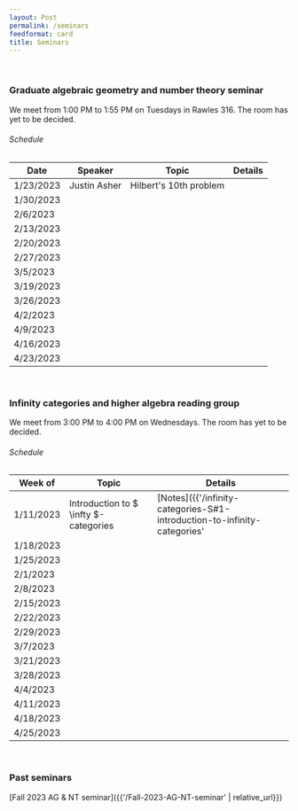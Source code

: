 ```yaml
---
layout: Post
permalink: /seminars
feedformat: card
title: Seminars
---
```




<br>

### Graduate algebraic geometry and number theory seminar

We meet from 1:00 PM to 1:55 PM on Tuesdays in Rawles 316. The room has yet to be decided.


###### Schedule

| Date | Speaker | Topic | Details |
| -------- | ---------- | -------- | ---------- |
| 1/23/2023 | Justin Asher | Hilbert's 10th problem | |
| 1/30/2023 | | | |
| 2/6/2023 | | | |
| 2/13/2023 | | | |
| 2/20/2023 | | | |
| 2/27/2023 | | | |
| 3/5/2023 | | | |
| 3/19/2023 | | | |
| 3/26/2023 | | | |
| 4/2/2023 | | | |
| 4/9/2023 | | | |
| 4/16/2023 | | | |
| 4/23/2023 | | | |




<br>

### Infinity categories and higher algebra reading group

We meet from 3:00 PM to 4:00 PM on Wednesdays. The room has yet to be decided.

###### Schedule

| Week of | Topic | Details |
| -------- | ---------- | ---------- |
| 1/11/2023 | Introduction to $ \infty $-categories | [Notes]({{'/infinity-categories-S#1-introduction-to-infinity-categories' | relative_url}}) |
| 1/18/2023 | | |
| 1/25/2023 | | |
| 2/1/2023 | | |
| 2/8/2023 | | |
| 2/15/2023 | | |
| 2/22/2023 | | |
| 2/29/2023 | | |
| 3/7/2023 | | |
| 3/21/2023 | | |
| 3/28/2023 | | |
| 4/4/2023 | | |
| 4/11/2023 | | |
| 4/18/2023 | | |
| 4/25/2023 | | |



<br> 

### Past seminars

[Fall 2023 AG & NT seminar]({{'/Fall-2023-AG-NT-seminar' | relative_url}})

